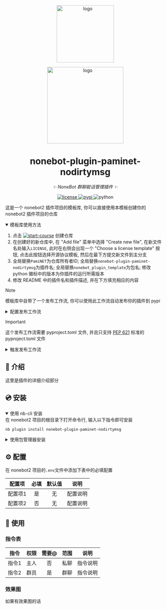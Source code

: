 <div align="center">
  <a href="https://v2.nonebot.dev/store">
    <img src="https://raw.githubusercontent.com/A-kirami/nonebot-plugin-template/resources/nbp_logo.png" width="180" height="180" alt="logo">
  </a>
  <p>
    <img src="https://raw.githubusercontent.com/A-kirami/nonebot-plugin-template/resources/NoneBotPlugin.svg" width="240" alt="logo">
  </p>
</div>

<div align="center">

# nonebot-plugin-paminet-nodirtymsg

_✨ NoneBot 群聊脏话管理插件 ✨_


<a href="./LICENSE">
    <img src="https://img.shields.io/github/license/PamiNET-Corp/nonebot-plugin-paminet-nodirtymsg.svg" alt="license">
</a>
<a href="https://pypi.python.org/pypi/nonebot-plugin-paminet-nodirtymsg">
    <img src="https://img.shields.io/pypi/v/nonebot-plugin-paminet-nodirtymsg.svg" alt="pypi">
</a>
<img src="https://img.shields.io/badge/python-3.9+-blue.svg" alt="python">

</div>

这是一个 nonebot2 插件项目的模板库, 你可以直接使用本模板创建你的 nonebot2 插件项目的仓库

<details open>
<summary>模板库使用方法</summary>

1. 点击 [![start-course](https://user-images.githubusercontent.com/1221423/235727646-4a590299-ffe5-480d-8cd5-8194ea184546.svg)](https://github.com/new?template_PamiNET=A-kirami&template_name=nonebot-plugin-paminet-nodirtymsg&PamiNET=%40me&name=nonebot-plugin-&visibility=public) 创建仓库
2. 在创建好的新仓库中, 在 "Add file" 菜单中选择 "Create new file", 在新文件名处输入`LICENSE`, 此时在右侧会出现一个 "Choose a license template" 按钮, 点击此按钮选择开源协议模板, 然后在最下方提交新文件到主分支
3. 全局替换`PamiNET`为仓库所有者ID; 全局替换`nonebot-plugin-paminet-nodirtymsg`为插件名; 全局替换`nonebot_plugin_template`为包名; 修改 python 徽标中的版本为你插件的运行所需版本
4. 修改 README 中的插件名和插件描述, 并在下方填充相应的内容

</details>

> [!NOTE]
> 模板库中自带了一个发布工作流, 你可以使用此工作流自动发布你的插件到 pypi

<details>
<summary>配置发布工作流</summary>

1. 前往 https://pypi.org/manage/account/#api-tokens 并创建一个新的 API 令牌。创建成功后不要关闭页面，不然你将无法再次查看此令牌。
2. 在单独的浏览器选项卡或窗口中，打开 [Actions secrets and variables](./settings/secrets/actions) 页面。你也可以在 Settings - Secrets and variables - Actions 中找到此页面。
3. 点击 New repository secret 按钮，创建一个名为 `PYPI_API_TOKEN` 的新令牌，并从第一步复制粘贴令牌。

</details>

> [!IMPORTANT]
> 这个发布工作流需要 pyproject.toml 文件, 并且只支持 [PEP 621](https://peps.python.org/pep-0621/) 标准的 pyproject.toml 文件

<details>
<summary>触发发布工作流</summary>
从本地推送任意 tag 即可触发。

创建 tag:

    git tag <tag_name>

推送本地所有 tag:

    git push origin --tags

</details>

## 📖 介绍

这里是插件的详细介绍部分

## 💿 安装

<details open>
<summary>使用 nb-cli 安装</summary>
在 nonebot2 项目的根目录下打开命令行, 输入以下指令即可安装

    nb plugin install nonebot-plugin-paminet-nodirtymsg

</details>

<details>
<summary>使用包管理器安装</summary>
在 nonebot2 项目的插件目录下, 打开命令行, 根据你使用的包管理器, 输入相应的安装命令

<details>
<summary>pip</summary>

    pip install nonebot-plugin-paminet-nodirtymsg
</details>
<details>
<summary>pdm</summary>

    pdm add nonebot-plugin-paminet-nodirtymsg
</details>
<details>
<summary>poetry</summary>

    poetry add nonebot-plugin-paminet-nodirtymsg
</details>
<details>
<summary>conda</summary>

    conda install nonebot-plugin-paminet-nodirtymsg
</details>

打开 nonebot2 项目根目录下的 `pyproject.toml` 文件, 在 `[tool.nonebot]` 部分追加写入

    plugins = ["nonebot_plugin_template"]

</details>

## ⚙️ 配置

在 nonebot2 项目的`.env`文件中添加下表中的必填配置

| 配置项 | 必填 | 默认值 | 说明 |
|:-----:|:----:|:----:|:----:|
| 配置项1 | 是 | 无 | 配置说明 |
| 配置项2 | 否 | 无 | 配置说明 |

## 🎉 使用
### 指令表
| 指令 | 权限 | 需要@ | 范围 | 说明 |
|:-----:|:----:|:----:|:----:|:----:|
| 指令1 | 主人 | 否 | 私聊 | 指令说明 |
| 指令2 | 群员 | 是 | 群聊 | 指令说明 |
### 效果图
如果有效果图的话
